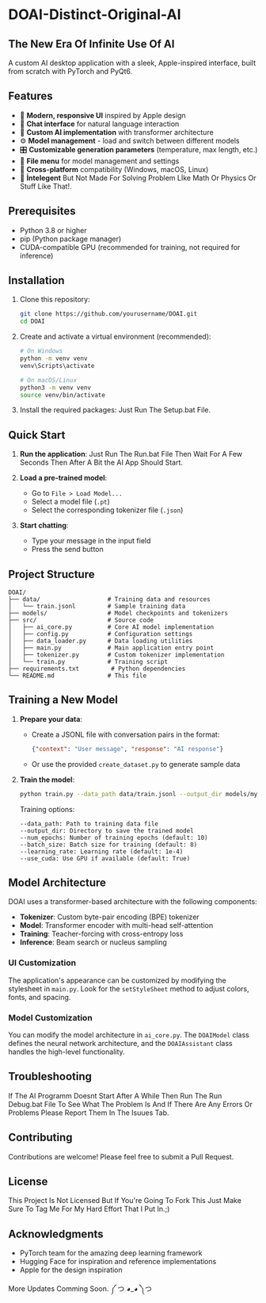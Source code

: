 # DOAI-Distinct-Original-AI
The New Era Of Infinite Use Of AI
---------------------------------
A custom AI desktop application with a sleek, Apple-inspired interface, built from scratch with PyTorch and PyQt6.

## Features

- 🚀 **Modern, responsive UI** inspired by Apple design
- 💬 **Chat interface** for natural language interaction
- 🧠 **Custom AI implementation** with transformer architecture
- ⚙️ **Model management** - load and switch between different models
- 🎛️ **Customizable generation parameters** (temperature, max length, etc.)
- 📂 **File menu** for model management and settings
- 📱 **Cross-platform** compatibility (Windows, macOS, Linux)
- 🧠 **İntelegent** But Not Made For Solving Problem Lİke Math Or Physics Or Stuff Like That!.

## Prerequisites

- Python 3.8 or higher
- pip (Python package manager)
- CUDA-compatible GPU (recommended for training, not required for inference)

## Installation

1. Clone this repository:
   ```bash
   git clone https://github.com/yourusername/DOAI.git
   cd DOAI
   ```

2. Create and activate a virtual environment (recommended):
   ```bash
   # On Windows
   python -m venv venv
   venv\Scripts\activate
   
   # On macOS/Linux
   python3 -m venv venv
   source venv/bin/activate
   ```

3. Install the required packages:
   Just Run The Setup.bat File.

## Quick Start

1. **Run the application**:
 Just Run The Run.bat File Then Wait For A Few Seconds Then After A Bit the AI App Should Start. 

2. **Load a pre-trained model**:
   - Go to `File > Load Model...`
   - Select a model file (`.pt`)
   - Select the corresponding tokenizer file (`.json`)

3. **Start chatting**:
   - Type your message in the input field
   - Press the send button

## Project Structure

```
DOAI/
├── data/                   # Training data and resources
│   └── train.jsonl         # Sample training data
├── models/                 # Model checkpoints and tokenizers
├── src/                    # Source code
│   ├── ai_core.py          # Core AI model implementation
│   ├── config.py           # Configuration settings
│   ├── data_loader.py      # Data loading utilities
│   ├── main.py             # Main application entry point
│   ├── tokenizer.py        # Custom tokenizer implementation
│   └── train.py            # Training script
├── requirements.txt         # Python dependencies
└── README.md               # This file
```

## Training a New Model

1. **Prepare your data**:
   - Create a JSONL file with conversation pairs in the format:
     ```json
     {"context": "User message", "response": "AI response"}
     ```
   - Or use the provided `create_dataset.py` to generate sample data

2. **Train the model**:
   ```bash
   python train.py --data_path data/train.jsonl --output_dir models/my_model
   ```
   
   Training options:
   ```
   --data_path: Path to training data file
   --output_dir: Directory to save the trained model
   --num_epochs: Number of training epochs (default: 10)
   --batch_size: Batch size for training (default: 8)
   --learning_rate: Learning rate (default: 1e-4)
   --use_cuda: Use GPU if available (default: True)
   ```

## Model Architecture

DOAI uses a transformer-based architecture with the following components:

- **Tokenizer**: Custom byte-pair encoding (BPE) tokenizer
- **Model**: Transformer encoder with multi-head self-attention
- **Training**: Teacher-forcing with cross-entropy loss
- **Inference**: Beam search or nucleus sampling


### UI Customization

The application's appearance can be customized by modifying the stylesheet in `main.py`. Look for the `setStyleSheet` method to adjust colors, fonts, and spacing.

### Model Customization

You can modify the model architecture in `ai_core.py`. The `DOAIModel` class defines the neural network architecture, and the `DOAIAssistant` class handles the high-level functionality.

## Troubleshooting

If The AI Programm Doesnt Start After A While Then Run The Run Debug.bat File To See What The Problem Is And If There Are Any Errors Or Problems Please Report Them In The Isuues Tab.

## Contributing

Contributions are welcome! Please feel free to submit a Pull Request.

## License

This Project Is Not Licensed But If You're Going To Fork This Just Make Sure To Tag Me For My Hard Effort That I Put In.;)

## Acknowledgments

- PyTorch team for the amazing deep learning framework
- Hugging Face for inspiration and reference implementations
- Apple for the design inspiration

More Updates Comming Soon. ༼ つ ◕_◕ ༽つ
